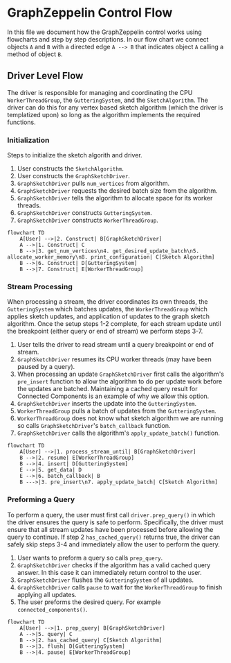 # GraphZeppelin Control Flow
In this file we document how the GraphZeppelin control works using flowcharts and step by step descriptions. In our flow chart we connect objects `A` and `B` with a directed edge `A --> B` that indicates object `A` calling a method of object `B`.

## Driver Level Flow
The driver is responsible for managing and coordinating the CPU `WorkerThreadGroup`, the `GutteringSystem`, and the `SketchAlgorithm`. The driver can do this for any vertex based sketch algorithm (which the driver is templatized upon) so long as the algorithm implements the required functions.

### Initialization
Steps to initialize the sketch algorith and driver.
  1. User constructs the `SketchAlgorithm`.
  2. User constructs the `GraphSketchDriver`.
  3. `GraphSketchDriver` pulls `num_vertices` from algorithm.
  4. `GraphSketchDriver` requests the desired batch size from the algorithm.
  5. `GraphSketchDriver` tells the algorithm to allocate space for its worker threads.
  6. `GraphSketchDriver` constructs `GutteringSystem`.
  7. `GraphSketchDriver` constructs `WorkerThreadGroup`.

```mermaid
flowchart TD
    A[User] -->|2. Construct| B[GraphSketchDriver]
    A -->|1. Construct| C
    B -->|3. get_num_vertices\n4. get_desired_update_batch\n5. allocate_worker_memory\n8. print_configuration| C[Sketch Algorithm]
    B -->|6. Construct| D[GutteringSystem]
    B -->|7. Construct| E[WorkerThreadGroup]
```

### Stream Processing
When processing a stream, the driver coordinates its own threads, the `GutteringSystem` which batches updates, the `WorkerThreadGroup` which applies sketch updates, and application of updates to the graph sketch algorithm. Once the setup steps 1-2 complete, for each stream update until the breakpoint (either query or end of stream) we perform steps 3-7.
  1. User tells the driver to read stream until a query breakpoint or end of stream.
  2. `GraphSketchDriver` resumes its CPU worker threads (may have been paused by a query).
  3. When processing an update `GraphSketchDriver` first calls the algorithm's `pre_insert` function to allow the algorithm to do per update work before the updates are batched. Maintaining a cached query result for Connected Components is an example of why we allow this option.
  4. `GraphSketchDriver` inserts the update into the `GutteringSystem`.
  5. `WorkerThreadGroup` pulls a batch of updates from the `GutteringSystem`.
  6. `WorkerThreadGroup` does not know what sketch algorithm we are running so calls `GraphSketchDriver`'s `batch_callback` function.
  7. `GraphSketchDriver` calls the algorithm's `apply_update_batch()` function.
```mermaid
flowchart TD
    A[User] -->|1. process_stream_until| B[GraphSketchDriver]
    B -->|2. resume| E[WorkerThreadGroup]
    B -->|4. insert| D[GutteringSystem]
    E -->|5. get_data| D
    E -->|6. batch_callback| B
    B --->|3. pre_insert\n7. apply_update_batch| C[Sketch Algorithm]
```

### Preforming a Query
To perform a query, the user must first call `driver.prep_query()` in which the driver ensures the query is safe to perform. Specifically, the driver must ensure that all stream updates have been processed before allowing the query to continue. If step 2 `has_cached_query()` returns true, the driver can safely skip steps 3-4 and immediately allow the user to perform the query.
  1. User wants to preform a query so calls `prep_query`.
  2. `GraphSketchDriver` checks if the algorithm has a valid cached query answer. In this case it can immediately return control to the user.
  3. `GraphSketchDriver` flushes the `GutteringSystem` of all updates.
  4. `GraphSketchDriver` calls `pause` to wait for the `WorkerThreadGroup` to finish applying all updates.
  5. The user preforms the desired query. For example `connected_components()`.
```mermaid
flowchart TD
    A[User] -->|1. prep_query| B[GraphSketchDriver]
    A -->|5. query| C
    B -->|2. has_cached_query| C[Sketch Algorithm]
    B -->|3. flush| D[GutteringSystem]
    B -->|4. pause| E[WorkerThreadGroup]
```
